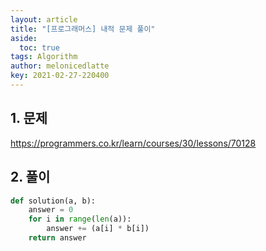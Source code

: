```yaml
---
layout: article
title: "[프로그래머스] 내적 문제 풀이"
aside:
  toc: true
tags: Algorithm 
author: melonicedlatte
key: 2021-02-27-220400
---  
```


## 1. 문제

https://programmers.co.kr/learn/courses/30/lessons/70128

## 2. 풀이

~~~python
def solution(a, b):
    answer = 0
    for i in range(len(a)):
        answer += (a[i] * b[i])
    return answer
~~~